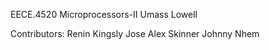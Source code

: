 EECE.4520 Microprocessors-II
Umass Lowell

Contributors:
Renin Kingsly Jose
Alex Skinner
Johnny Nhem


